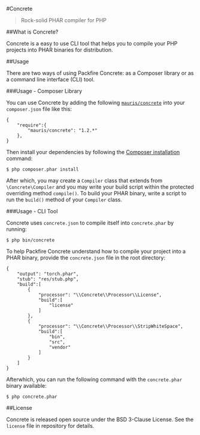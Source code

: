 #Concrete

>Rock-solid PHAR compiler for PHP

##What is Concrete?

Concrete is a easy to use CLI tool that helps you to compile your PHP projects into PHAR binaries for distribution.

##Usage

There are two ways of using Packfire Concrete: as a Composer library or as a command line interface (CLI) tool.

###Usage - Composer Library

You can use Concrete by adding the following [`mauris/concrete`](https://packagist.org/packages/mauris/concrete) into your `composer.json` file like this:

    {
        "require":{
            "mauris/concrete": "1.2.*"
        },
    }

Then install your dependencies by following the [Composer installation](http://getcomposer.org/doc/00-intro.md) command:

    $ php composer.phar install

After which, you may create a `Compiler` class that extends from `\Concrete\Compiler` and you may write your build script within the protected overriding method `compile()`. To build your PHAR binary, write a script to run the `build()` method of your `Compiler` class.

###Usage - CLI Tool

Concrete uses `concrete.json` to compile itself into `concrete.phar` by running:

    $ php bin/concrete

To help Packfire Concrete understand how to compile your project into a PHAR binary, provide the `concrete.json` file in the root directory:

    {
		"output": "torch.phar",
		"stub": "res/stub.php",
		"build":[
			{
				"processor": "\\Concrete\\Processor\\License",
				"build":[
					"license"
				]
			},
			{
				"processor": "\\Concrete\\Processor\\StripWhiteSpace",
				"build":[
					"bin",
					"src",
					"vendor"
				]
			}
		]
	}

Afterwhich, you can run the following command with the `concrete.phar` binary available:

    $ php concrete.phar

##License

Concrete is released open source under the BSD 3-Clause License. See the `license` file in repository for details.
